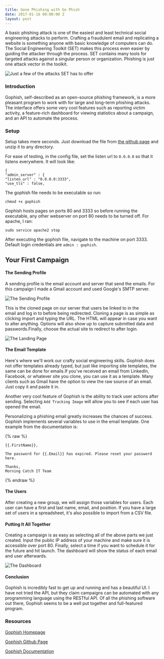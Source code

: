 ```yaml
---
title: Gone Phishing with Go Phish
date: 2017-01-16 00:00:00 Z
layout: post
---
```


A basic phishing attack is one of the easiest and least technical social engineering attacks to perform. Crafting a fraudulent email and replicating a website is something anyone with basic knowledge of computers can do. The Social Engineering Toolkit (SET) makes this process even easier by guiding the attacker through the process. SET contains many tools for targeted attacks against a singular person or organization. Phishing is just one attack vector in the toolkit.

![Just a few of the attacks SET has to offer]({{site.baseurl}}/images/Go-Phish/SET.png)

### Introduction

Gophish, self-described as an open-source phishing framework, is a more pleasant program to work with for large and long-term phishing attacks. The interface offers some very cool features such as reporting victim activity, a feature-rich dashboard for viewing statistics about a campaign, and an API to automate the process.

### Setup

Setup takes mere seconds. Just download the file from [the github page](https://github.com/gophish/gophish/releases") and unzip it to any directory.

For ease of testing, in the config file, set the listen url to `0.0.0.0` so that it listens everywhere. It will look like:

```
{
"admin_server" : {
"listen_url" : "0.0.0.0:3333",
"use_tls" : false,
```

The gophish file needs to be executable so run:

`chmod +x gophish`

Gophish hosts pages on ports 80 and 3333 so before running the executable, any other webserver on port 80 needs to be turned off. For apache, I ran:

`sudo service apache2 stop`

After executing the gophish file, navigate to the machine on port 3333. Default login credentials are `admin : gophish`.


## Your First Campaign
#### The Sending Profile
A sending profile is the email account and server that send the emails. For this campaign I made a Gmail account and used Google's SMTP server.

![The Sending Profile]({{site.baseurl}}/images/Go-Phish/sending_profile.png)

This is the cloned page on our server that users be linked to in the email and log in to before being redirected. Cloning a page is as simple as clicking import and typing the URL. The HTML will appear in case you want to alter anything. Options will also show up to capture submitted data and passwords.Finally, choose the actual site to redirect to after login.

![The Landing Page]({{site.baseurl}}/images/Go-Phish/landing_page.png)

#### The Email Template

Here's where we'll work our crafty social engineering skills. Gophish does not offer templates already typed, but just like importing site templates, the same can be done for emails.If you've received an email from LinkedIn, Facebook, or whatever site you clone, you can use it as a template. Many clients such as Gmail have the option to view the raw source of an email. Just copy it and paste it in.

Another very cool feature of Gophish is the ability to track user actions after sending. Selecting `Add Tracking Image` will allow you to see if each user has opened the email.

Personalizing a phishing email greatly increases the chances of success. Gophish implements several variables to use in the email template. One example from the documentation is:

{% raw %}
```
{{.FirstName}},

The password for {{.Email}} has expired. Please reset your password here.

Thanks,
Morning Catch IT Team
```
{% endraw %}


#### The Users

After creating a new group, we will assign those variables for users. Each user can have a first and last name, email, and position. If you have a large set of users in a spreadsheet, it's also possible to import from a CSV file.

#### Putting It All Together

Creating a campaign is as easy as selecting all of the above parts we just created. Input the public IP address of your machine and make sure it is accessible over port 80. Finally, select a time if you want to schedule it for the future and hit launch. The dashboard will show the status of each email and user afterwards.

![The Dashboard]({{site.baseurl}}/images/Go-Phish/dashboard.png)

#### Conclusion
Gophish is incredibly fast to get up and running and has a beautiful UI. I have not tried the API, but they claim campaigns can be automated with any programming language using the RESTful API. Of all the phishing software out there, Gophish seems to be a well put together and full-featured program.

### Resources

[Gophish Homepage](https://getgophish.com/)

[Gophish Github Page](https://github.com/gophish/gophish/)

[Gophish Documentation](https://gophish.gitbooks.io/user-guide/content/)